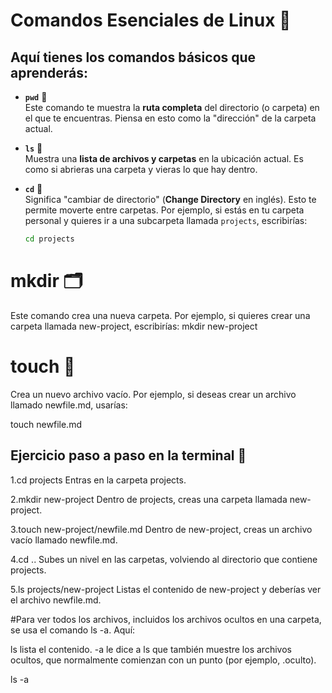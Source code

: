 # Comandos Esenciales de Linux 🚀

## Aquí tienes los comandos básicos que aprenderás:

- **`pwd`** 📍  
  Este comando te muestra la **ruta completa** del directorio (o carpeta) en el que te encuentras. Piensa en esto como la "dirección" de la carpeta actual.

- **`ls`** 📁  
  Muestra una **lista de archivos y carpetas** en la ubicación actual. Es como si abrieras una carpeta y vieras lo que hay dentro.

- **`cd`** 📂  
  Significa "cambiar de directorio" (**Change Directory** en inglés). Esto te permite moverte entre carpetas. Por ejemplo, si estás en tu carpeta personal y quieres ir a una subcarpeta llamada `projects`, escribirías:

  ```bash
  cd projects
  ```

# mkdir 🗂️

Este comando crea una nueva carpeta. Por ejemplo, si quieres crear una carpeta llamada new-project, escribirías:
mkdir new-project

# touch 📄

Crea un nuevo archivo vacío. Por ejemplo, si deseas crear un archivo llamado newfile.md, usarías:

touch newfile.md

## Ejercicio paso a paso en la terminal 📝

1.cd projects
Entras en la carpeta projects.

2.mkdir new-project
Dentro de projects, creas una carpeta llamada new-project.

3.touch new-project/newfile.md
Dentro de new-project, creas un archivo vacío llamado newfile.md.

4.cd ..
Subes un nivel en las carpetas, volviendo al directorio que contiene projects.

5.ls projects/new-project
Listas el contenido de new-project y deberías ver el archivo newfile.md.

#Para ver todos los archivos, incluidos los archivos ocultos en una carpeta, se usa el comando ls -a. Aquí:

ls lista el contenido.
-a le dice a ls que también muestre los archivos ocultos, que normalmente comienzan con un punto (por ejemplo, .oculto).

ls -a
